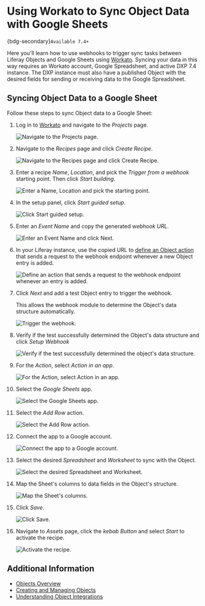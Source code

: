 # Using Workato to Sync Object Data with Google Sheets

{bdg-secondary}`Available 7.4+`

Here you'll learn how to use webhooks to trigger sync tasks between Liferay Objects and Google Sheets using [Workato](https://www.workato.com/). Syncing your data in this way requires an Workato account, Google Spreadsheet, and active DXP 7.4 instance. The DXP instance must also have a published Object with the desired fields for sending or receiving data to the Google Spreadsheet.

## Syncing Object Data to a Google Sheet

Follow these steps to sync Object data to a Google Sheet:

1. Log in to [Workato](https://www.workato.com/) and navigate to the *Projects* page.

   ![Navigate to the Projects page.](./using-workato-to-sync-object-data-with-google-sheets/images/01.png)

1. Navigate to the *Recipes* page and click *Create Recipe*.

   ![Navigate to the Recipes page and click Create Recipe.](./using-workato-to-sync-object-data-with-google-sheets/images/02.png)

1. Enter a recipe *Name*, *Location*, and pick the *Trigger from a webhook* starting point. Then click *Start building*.

   ![Enter a Name, Location and pick the starting point.](./using-workato-to-sync-object-data-with-google-sheets/images/03.png)

1. In the setup panel, click *Start guided setup*.

   ![Click Start guided setup.](./using-workato-to-sync-object-data-with-google-sheets/images/04.png)

1. Enter an *Event Name* and copy the generated *webhook URL*.

   ![Enter an Event Name and click Next.](./using-workato-to-sync-object-data-with-google-sheets/images/05.png)

1. In your Liferay instance, use the copied URL to [define an Object action](../../creating-and-managing-objects/defining-object-actions.md) that sends a request to the webhook endpoint whenever a new Object entry is added.

   ![Define an action that sends a request to the webhook endpoint whenever an entry is added.](./using-workato-to-sync-object-data-with-google-sheets/images/06.png)

1. Click *Next* and add a test Object entry to trigger the webhook.

   This allows the webhook module to determine the Object's data structure automatically.

   ![Trigger the webhook.](./using-workato-to-sync-object-data-with-google-sheets/images/07.png)

1. Verify if the test successfully determined the Object's data structure and click *Setup Webhook*

   ![Verify if the test successfully determined the object's data structure.](./using-workato-to-sync-object-data-with-google-sheets/images/08.png)

1. For the *Action*, select *Action in an app*.

   ![For the Action, select Action in an app.](./using-workato-to-sync-object-data-with-google-sheets/images/09.png)

1. Select the *Google Sheets* app.

   ![Select the Google Sheets app.](./using-workato-to-sync-object-data-with-google-sheets/images/10.png)

1. Select the *Add Row* action.

   ![Select the Add Row action.](./using-workato-to-sync-object-data-with-google-sheets/images/11.png)

1. Connect the app to a Google account.

   ![Connect the app to a Google account.](./using-workato-to-sync-object-data-with-google-sheets/images/12.png)

1. Select the desired *Spreadsheet* and *Worksheet* to sync with the Object.

   ![Select the desired Spreadsheet and Worksheet.](./using-workato-to-sync-object-data-with-google-sheets/images/13.png)

1. Map the Sheet's columns to data fields in the Object's structure.

   ![Map the Sheet's columns.](./using-workato-to-sync-object-data-with-google-sheets/images/14.png)

1. Click *Save*.

   ![Click Save.](./using-workato-to-sync-object-data-with-google-sheets/images/15.png)

1. Navigate to *Assets* page, click the *kebab Button* and select *Start* to activate the recipe.

   ![Activate the recipe.](./using-workato-to-sync-object-data-with-google-sheets/images/16.png)

## Additional Information

* [Objects Overview](../../../objects.md)
* [Creating and Managing Objects](../../creating-and-managing-objects.md)
* [Understanding Object Integrations](../../understanding-object-integrations.md)